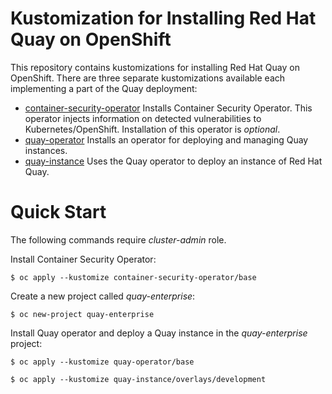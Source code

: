 # Kustomization for Installing Red Hat Quay on OpenShift

This repository contains kustomizations for installing Red Hat Quay on OpenShift. There are three separate kustomizations available each implementing a part of the Quay deployment:

* [container-security-operator](container-security-operator) Installs Container Security Operator. This operator injects information on detected vulnerabilities to Kubernetes/OpenShift. Installation of this operator is *optional*.
* [quay-operator](quay-operator) Installs an operator for deploying and managing Quay instances.
* [quay-instance](quay-instance) Uses the Quay operator to deploy an instance of Red Hat Quay.

# Quick Start

The following commands require *cluster-admin* role.

Install Container Security Operator:

```
$ oc apply --kustomize container-security-operator/base
```

Create a new project called *quay-enterprise*:

```
$ oc new-project quay-enterprise
```

Install Quay operator and deploy a Quay instance in the *quay-enterprise* project:

```
$ oc apply --kustomize quay-operator/base
```

```
$ oc apply --kustomize quay-instance/overlays/development
```
